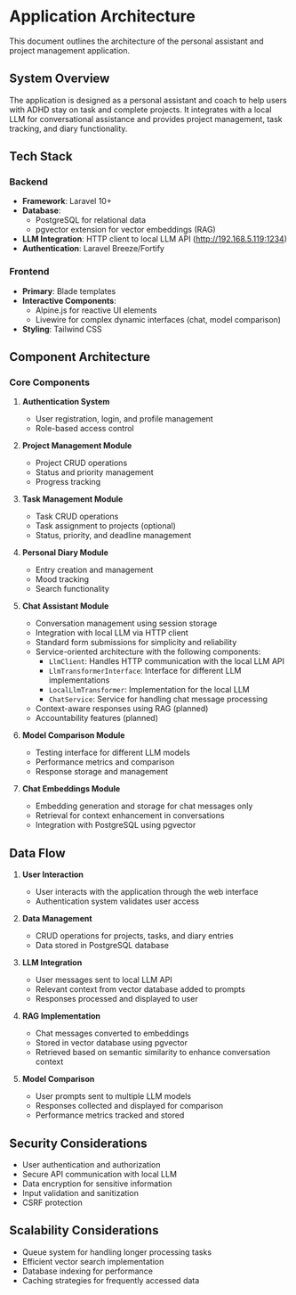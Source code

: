 # Application Architecture

This document outlines the architecture of the personal assistant and project management application.

## System Overview

The application is designed as a personal assistant and coach to help users with ADHD stay on task and complete projects. It integrates with a local LLM for conversational assistance and provides project management, task tracking, and diary functionality.

## Tech Stack

### Backend
- **Framework**: Laravel 10+
- **Database**: 
  - PostgreSQL for relational data
  - pgvector extension for vector embeddings (RAG)
- **LLM Integration**: HTTP client to local LLM API (http://192.168.5.119:1234)
- **Authentication**: Laravel Breeze/Fortify

### Frontend
- **Primary**: Blade templates
- **Interactive Components**: 
  - Alpine.js for reactive UI elements
  - Livewire for complex dynamic interfaces (chat, model comparison)
- **Styling**: Tailwind CSS

## Component Architecture

### Core Components

1. **Authentication System**
   - User registration, login, and profile management
   - Role-based access control

2. **Project Management Module**
   - Project CRUD operations
   - Status and priority management
   - Progress tracking

3. **Task Management Module**
   - Task CRUD operations
   - Task assignment to projects (optional)
   - Status, priority, and deadline management

4. **Personal Diary Module**
   - Entry creation and management
   - Mood tracking
   - Search functionality

5. **Chat Assistant Module**
   - Conversation management using session storage
   - Integration with local LLM via HTTP client
   - Standard form submissions for simplicity and reliability
   - Service-oriented architecture with the following components:
     - `LlmClient`: Handles HTTP communication with the local LLM API
     - `LlmTransformerInterface`: Interface for different LLM implementations
     - `LocalLlmTransformer`: Implementation for the local LLM
     - `ChatService`: Service for handling chat message processing
   - Context-aware responses using RAG (planned)
   - Accountability features (planned)

6. **Model Comparison Module**
   - Testing interface for different LLM models
   - Performance metrics and comparison
   - Response storage and management

7. **Chat Embeddings Module**
   - Embedding generation and storage for chat messages only
   - Retrieval for context enhancement in conversations
   - Integration with PostgreSQL using pgvector

## Data Flow

1. **User Interaction**
   - User interacts with the application through the web interface
   - Authentication system validates user access

2. **Data Management**
   - CRUD operations for projects, tasks, and diary entries
   - Data stored in PostgreSQL database

3. **LLM Integration**
   - User messages sent to local LLM API
   - Relevant context from vector database added to prompts
   - Responses processed and displayed to user

4. **RAG Implementation**
   - Chat messages converted to embeddings
   - Stored in vector database using pgvector
   - Retrieved based on semantic similarity to enhance conversation context

5. **Model Comparison**
   - User prompts sent to multiple LLM models
   - Responses collected and displayed for comparison
   - Performance metrics tracked and stored

## Security Considerations

- User authentication and authorization
- Secure API communication with local LLM
- Data encryption for sensitive information
- Input validation and sanitization
- CSRF protection

## Scalability Considerations

- Queue system for handling longer processing tasks
- Efficient vector search implementation
- Database indexing for performance
- Caching strategies for frequently accessed data
